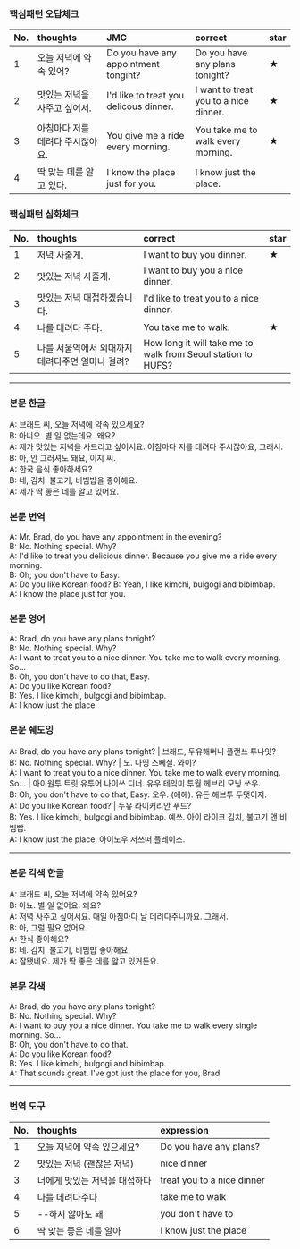 ### 핵심패턴 오답체크

| No. | thoughts | JMC | correct | star |
| --- | :--- | :--- | :--- | :--- |
| 1 | 오늘 저녁에 약속 있어? | Do you have any appointment tongiht? | Do you have any plans tonight? | ★ |
| 2 | 맛있는 저녁을 사주고 싶어서. | I'd like to treat you delicous dinner. | I want to treat you to a nice dinner. | ★ |
| 3 | 아침마다 저를 데려다 주시잖아요. | You give me a ride every morning. | You take me to walk every morning. | ★ |
| 4 | 딱 맞는 데를 알고 있다. | I know the place just for you. | I know just the place. | |

### 핵심패턴 심화체크

| No. | thoughts | correct | star |
| --- | :--- | :--- | :--- |
| 1 | 저녁 사줄게. | I want to buy you dinner. | ★ |
| 2 | 맛있는 저녁 사줄게. | I want to buy you a nice dinner. | |
| 3 | 맛있는 저녁 대접하겠습니다. | I'd like to treat you to a nice dinner. | |
| 4 | 나를 데려다 주다. | You take me to walk. | ★ |
| 5 | 나를 서울역에서 외대까지 데려다주면 얼마나 걸려? | How long it will take me to walk from Seoul station to HUFS? | |


---

### 본문 한글

A: 브래드 씨, 오늘 저녁에 약속 있으세요?  
B: 아니오. 별 일 없는데요. 왜요?  
A: 제가 맛있는 저녁을 사드리고 싶어서요. 아침마다 저를 데려다 주시잖아요, 그래서.  
B: 아, 안 그러셔도 돼요, 이지 씨.  
A: 한국 음식 좋아하세요?  
B: 네, 김치, 불고기, 비빔밥을 좋아해요.  
A: 제가 딱 좋은 데를 알고 있어요.

### 본문 번역

A: Mr. Brad, do you have any appointment in the evening?  
B: No. Nothing special. Why?  
A: I'd like to treat you delicious dinner. Because you give me a ride every morning.  
B: Oh, you don't have to Easy.  
A: Do you like Korean food?
B: Yeah, I like kimchi, bulgogi and bibimbap.  
A: I know the place just for you.

### 본문 영어

A: Brad, do you have any plans tonight?  
B: No. Nothing special. Why?  
A: I want to treat you to a nice dinner. You take me to walk every morning. So...  
B: Oh, you don't have to do that, Easy.  
A: Do you like Korean food?  
B: Yes. I like kimchi, bulgogi and bibimbap.   
A: I know just the place.

### 본문 쉐도잉

A: Brad, do you have any plans tonight? | 브래드, 두유해버니 플랜쓰 투나잇?   
B: No. Nothing special. Why? | 노. 나띵 스뻬셜. 와이?  
A: I want to treat you to a nice dinner. You take me to walk every morning. So... | 아이원투 트릿 유투어 나이쓰 디너. 유우 테잌미 투월 께브리 모닝 쏘우.  
B: Oh, you don't have to do that, Easy. 오우. (에헤). 유돈 해브투 두댓이지.  
A: Do you like Korean food? | 두유 라이커리안 푸드?  
B: Yes. I like kimchi, bulgogi and bibimbap. 예쓰. 아이 라이크 김치, 불고기 앤 비빔빱.   
A: I know just the place. 아이노우 저쓰떠 플레이스.

---

### 본문 각색 한글

A: 브래드 씨, 오늘 저녁에 약속 있어요?  
B: 아뇨. 별 일 없어요. 왜요?  
A: 저녁 사주고 싶어서요. 매일 아침마다 날 데려다주니까요. 그래서.  
B: 아, 그럴 필요 없어요.  
A: 한식 좋아해요?  
B: 네. 김치, 불고기, 비빔밥 좋아해요.  
A: 잘됐네요. 제가 딱 좋은 데를 알고 있거든요.

### 본문 각색

A: Brad, do you have any plans tonight?  
B: No. Nothing special. Why?  
A: I want to buy you a nice dinner. You take me to walk every single morning. So...  
B: Oh, you don't have to do that.  
A: Do you like Korean food?  
B: Yes. I like kimchi, bulgogi and bibimbap.   
A: That sounds great. I've got just the place for you, Brad.

---

### 번역 도구

| No. | thoughts | expression |
| :--- | :--- | :---
| 1 | 오늘 저녁에 약속 있으세요? | Do you have any plans? |
| 2 | 맛있는 저녁 (괜찮은 저녁) | nice dinner |
| 3 | 너에게 맛있는 저녁을 대접하다 | treat you to a nice dinner |
| 4 | 나를 데려다주다 | take me to walk |
| 5 | --하지 않아도 돼 | you don't have to |
| 6 | 딱 맞는 좋은 데를 알아 | I know just the place |

